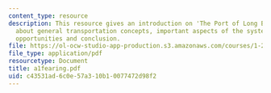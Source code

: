 ```yaml
---
content_type: resource
description: This resource gives an introduction on 'The Port of Long Beach'. It talks
  about general transportation concepts, important aspects of the system, improvement
  opportunities and conclusion.
file: https://ol-ocw-studio-app-production.s3.amazonaws.com/courses/1-221j-transportation-systems-fall-2004/c43531ad6c0e57a310b10077472d98f2_a1fearing.pdf
file_type: application/pdf
resourcetype: Document
title: a1fearing.pdf
uid: c43531ad-6c0e-57a3-10b1-0077472d98f2
---
```

